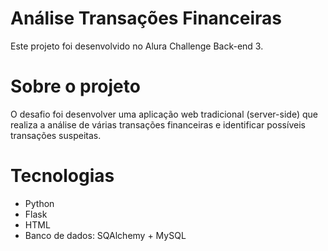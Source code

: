 # Análise Transações Financeiras

Este projeto foi desenvolvido no Alura Challenge Back-end 3. 

# Sobre o projeto

O desafio foi desenvolver uma aplicação web tradicional (server-side) que realiza a análise de várias transações financeiras e identificar possíveis transações suspeitas. 

# Tecnologias 

- Python
- Flask
- HTML
- Banco de dados: SQAlchemy + MySQL
